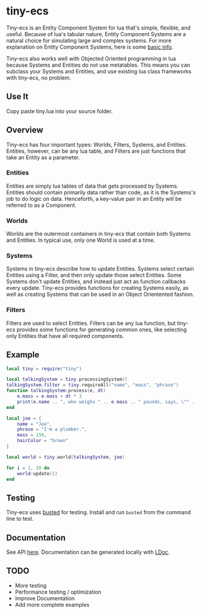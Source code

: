 # tiny-ecs #
Tiny-ecs is an Entity Component System for lua that's simple, flexible, and useful.
Because of lua's tabular nature, Entity Component Systems are a natural choice
for simulating large and complex systems. For more explanation on Entity
Component Systems, here is some
[basic info](http://en.wikipedia.org/wiki/Entity_component_system "Wikipedia").

Tiny-ecs also works well with Objected Oriented programming in lua because
Systems and Entities do not use metatables. This means you can subclass your
Systems and Entities, and use existing lua class frameworks with tiny-ecs, no problem.

## Use It ##
Copy paste tiny.lua into your source folder.

## Overview ##
Tiny-ecs has four important types: Worlds, Filters, Systems, and Entities.
Entities, however, can be any lua table, and Filters are just functions that
take an Entity as a parameter.

### Entities ###
Entities are simply lua tables of data that gets processed by Systems. Entities
should contain primarily data rather than code, as it is the Systems's job to
do logic on data. Henceforth, a key-value pair in an Entity will
be referred to as a Component.

### Worlds ###
Worlds are the outermost containers in tiny-ecs that contain both Systems
and Entities. In typical use, only one World is used at a time.

### Systems ###
Systems in tiny-ecs describe how to update Entities. Systems select certain Entities
using a Filter, and then only update those select Entities. Some Systems don't
update Entities, and instead just act as function callbacks every update. Tiny-ecs
provides functions for creating Systems easily, as well as creating Systems that
can be used in an Object Orientented fashion.

### Filters ###
Filters are used to select Entities. Filters can be any lua function, but
tiny-ecs provides some functions for generating common ones, like selecting
only Entities that have all required components.

## Example ##
```lua
local tiny = require("tiny")

local talkingSystem = tiny.processingSystem()
talkingSystem.filter = tiny.requireAll("name", "mass", "phrase")
function talkingSystem:process(e, dt)
    e.mass = e.mass + dt * 3
    print(e.name .. ", who weighs " .. e.mass .. " pounds, says, \"" .. e.phrase .. "\"")
end

local joe = {
    name = "Joe",
    phrase = "I'm a plumber.",
    mass = 150,
    hairColor = "brown"
}

local world = tiny.world(talkingSystem, joe)

for i = 1, 20 do
    world:update(1)
end
```

## Testing ##
Tiny-ecs uses [busted](http://olivinelabs.com/busted/) for testing. Install and run
`busted` from the command line to test.

## Documentation ##
See API [here](http://bakpakin.github.io/tiny-ecs/doc/).
Documentation can be generated locally with [LDoc](http://stevedonovan.github.io/ldoc/).

## TODO ##

* More testing
* Performance testing / optimization
* Improve Documentation
* Add more complete examples
